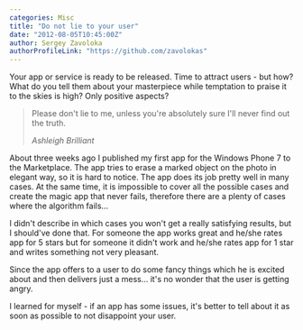 ```yaml
---
categories: Misc
title: "Do not lie to your user"
date: "2012-08-05T10:45:00Z"
author: Sergey Zavoloka
authorProfileLink: "https://github.com/zavolokas"
---
```

Your app or service is ready to be released. Time to attract users - but how? What do you tell them about your masterpiece while temptation to praise it to the skies is high? Only positive aspects?

> Please don't lie to me, unless you're absolutely sure I'll never find out the truth.
>
> *Ashleigh Brilliant*

About three weeks ago I published my first app for the Windows Phone 7 to the Marketplace. The app tries to erase a marked object on the photo in elegant way, so it is hard to notice. The app does its job pretty well in many cases. At the same time, it is impossible to cover all the possible cases and create the magic app that never fails, therefore there are a plenty of cases where the algorithm fails...

I didn't describe in which cases you won't get a really satisfying results, but I should've done that. For someone the app works great and he/she rates app for 5 stars but for someone it didn't work and he/she rates app for 1 star and writes something not very pleasant.

Since the app offers to a user to do some fancy things which he is excited about and then delivers just a mess... it's no wonder that the user is getting angry.

I learned for myself - if an app has some issues, it's better to tell about it as soon as possible to not disappoint your user. 
